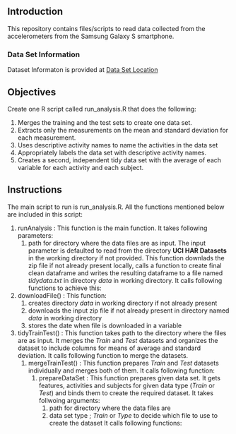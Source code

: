 ## Introduction
This repository contains files/scripts to read data collected from the accelerometers from the Samsung Galaxy S smartphone.  

### Data Set Information
Dataset Informaton is provided at [Data Set Location](http://archive.ics.uci.edu/ml/datasets/Human+Activity+Recognition+Using+Smartphones "Title") 

## Objectives
Create one R script called run_analysis.R that does the following: 

1. Merges the training and the test sets to create one data set.
2. Extracts only the measurements on the mean and standard deviation for each measurement. 
3. Uses descriptive activity names to name the activities in the data set
4. Appropriately labels the data set with descriptive activity names. 
5. Creates a second, independent tidy data set with the average of each variable for each activity and each subject.

## Instructions
The main script to run is run_analysis.R.  All the functions mentioned below are included in this script:

1. runAnalysis : This function is the main function.  It takes following parameters:
    1. path for directory where the data files are as input.  The input parameter is defaulted to read from the directory **UCI HAR Datasets** in the working directory if not provided. 
This function downlads the zip file if not already present locally, calls a function to create final clean dataframe and writes the resulting dataframe to a file named *tidydata.txt* in directory *data* in working directory.  It calls following functions to achieve this:
1. downloadFile() : This function:
    1. creates directory *data* in working directory if not already present
    2. downloads the input zip file if not already present in directory named *data* in working directory
    3. stores the date when file is downloaded in a variable
2. tidyTrainTest() : This function takes path to the directory where the files are as input.  It merges the *Train* and *Test* datasets and organizes the dataset to include columns for means of average and standard deviation.  It calls following function to merge the datasets.
    1. mergeTrainTest() : This function prepares *Train* and *Test* datasets individually and merges both of them.  It calls following function:
        1. prepareDataSet : This function prepares given data set.  It gets features, activities and subjects for given data type (*Train* or *Test*) and binds them to create the required dataset.  It takes follwoing arguments:
            1. path for directory where the data files are
            2. data set type ; *Train* or *Type* to decide which file to use to create the dataset
        It calls following functions:
